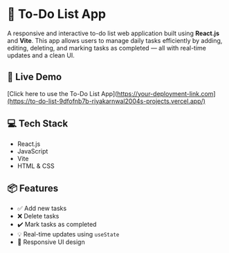 # 📝 To-Do List App

A responsive and interactive to-do list web application built using **React.js** and **Vite**. This app allows users to manage daily tasks efficiently by adding, editing, deleting, and marking tasks as completed — all with real-time updates and a clean UI.

## 🚀 Live Demo
[Click here to use the To-Do List App](https://your-deployment-link.com](https://to-do-list-9dfofnb7b-riyakarnwal2004s-projects.vercel.app/)

## 💻 Tech Stack
- React.js
- JavaScript
- Vite
- HTML & CSS

## 📦 Features
- ✅ Add new tasks
- ❌ Delete tasks
- ✔️ Mark tasks as completed
- 💡 Real-time updates using `useState`
- 📱 Responsive UI design
